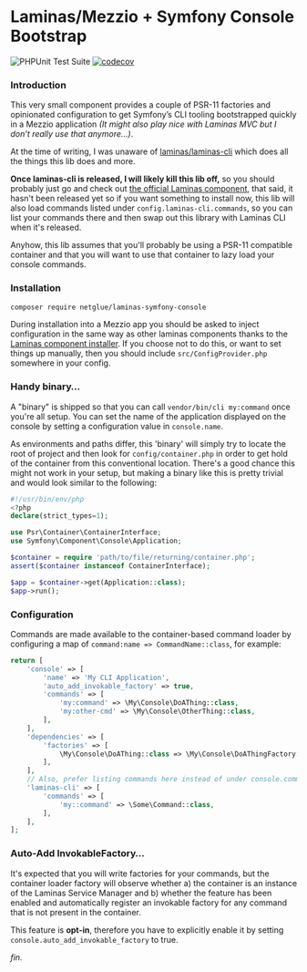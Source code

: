 # Laminas/Mezzio + Symfony Console Bootstrap

![PHPUnit Test Suite](https://github.com/netglue/laminas-symfony-console/workflows/PHPUnit%20Test%20Suite/badge.svg)
[![codecov](https://codecov.io/gh/netglue/laminas-symfony-console/branch/master/graph/badge.svg)](https://codecov.io/gh/netglue/laminas-symfony-console)

### Introduction

This very small component provides a couple of PSR-11 factories and opinionated configuration to get Symfony’s CLI tooling bootstrapped quickly in a Mezzio application _(It might also play nice with Laminas MVC but I don’t really use that anymore…)_.

At the time of writing, I was unaware of [laminas/laminas-cli](https://github.com/laminas/laminas-cli) which does all the things this lib does and more.

**Once laminas-cli is released, I will likely kill this lib off,** so you should probably just go and check out [the official Laminas component](https://github.com/laminas/laminas-cli), that said, it hasn't been released yet so if you want something to install now, this lib will also load commands listed under `config.laminas-cli.commands`, so you can list your commands there and then swap out this library with Laminas CLI when it's released.

Anyhow, this lib assumes that you'll probably be using a PSR-11 compatible container and that you will want to use that container to lazy load your console commands.

### Installation

```bash
composer require netglue/laminas-symfony-console
```

During installation into a Mezzio app you should be asked to inject configuration in the same way as other laminas components thanks to the [Laminas component installer](https://docs.laminas.dev/laminas-component-installer/). If you choose not to do this, or want to set things up manually, then you should include `src/ConfigProvider.php` somewhere in your config.

### Handy binary…

A "binary" is shipped so that you can call `vendor/bin/cli my:command` once you're all setup. You can set the name of the application displayed on the console by setting a configuration value in `console.name`.

As environments and paths differ, this 'binary' will simply try to locate the root of project and then look for `config/container.php` in order to get hold of the container from this conventional location. There's a good chance this might not work in your setup, but making a binary like this is pretty trivial and would look similar to the following:

```php
#!/usr/bin/env/php
<?php
declare(strict_types=1);

use Psr\Container\ContainerInterface;
use Symfony\Component\Console\Application;

$container = require 'path/to/file/returning/container.php';
assert($container instanceof ContainerInterface);

$app = $container->get(Application::class);
$app->run();

```

### Configuration

Commands are made available to the container-based command loader by configuring a map of `command:name => CommandName::class`, for example:

```php
return [
    'console' => [
        'name' => 'My CLI Application',
        'auto_add_invokable_factory' => true,
        'commands' => [
            'my:command' => \My\Console\DoAThing::class,
            'my:other-cmd' => \My\Console\OtherThing::class,
        ],
    ],
    'dependencies' => [
        'factories' => [
            \My\Console\DoAThing::class => \My\Console\DoAThingFactory::class,
        ],
    ],
    // Also, prefer listing commands here instead of under console.commands for future interop with laminas-cli
    'laminas-cli' => [
        'commands' => [
            'my::command' => \Some\Command::class,
        ],
    ],
];
```

### Auto-Add InvokableFactory…

It's expected that you will write factories for your commands, but the container loader factory will observe whether a) the container is an instance of the Laminas Service Manager and b) whether the feature has been enabled and automatically register an invokable factory for any command that is not present in the container.

This feature is **opt-in**, therefore you have to explicitly enable it by setting `console.auto_add_invokable_factory` to true.

_fin._
